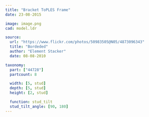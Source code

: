```yaml
---
title: "Bracket ToPLES Frame"
date: 23-08-2015

image: image.png
cad: model.ldr

source:
  url: "https://www.flickr.com/photos/50983505@N05/4873096343"
  title: "Bordeded"
  author: "Element Stacker"
  date: 08-08-2010

taxonomy:
  part: ["44728"]
  partcount: 8

  width: [5, stud]
  depth: [5, stud]
  height: [2, stud]

  function: stud_tilt
  stud_tilt_angle: [90, 180]
---
```

